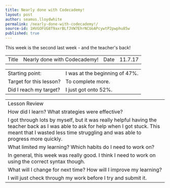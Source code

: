 ```yaml
---
title: Nearly done with Codecademy!
layout: post
author: seamus.lloydwhite
permalink: /nearly-done-with-codecademy!/
source-id: 1HVGOFUG8T9axrBLfJVW7EhrNCUoAPcywtP2pwphu85w
published: true
---
```

This week is the second last week - and the teacher's back!

<table>
  <tr>
    <td>Title</td>
    <td>Nearly done with Codecademy!</td>
    <td>Date</td>
    <td>11.7.17</td>
  </tr>
</table>


<table>
  <tr>
    <td>Starting point:</td>
    <td>I was at the beginning of 47%.</td>
  </tr>
  <tr>
    <td>Target for this lesson?</td>
    <td>To complete more.</td>
  </tr>
  <tr>
    <td>Did I reach my target? </td>
    <td>I just got onto 52%.</td>
  </tr>
</table>


<table>
  <tr>
    <td>Lesson Review</td>
  </tr>
  <tr>
    <td>How did I learn? What strategies were effective? </td>
  </tr>
  <tr>
    <td>I got through lots by myself, but it was really helpful having the teacher back as I was able to ask for help when I got stuck. This meant that I wasted less time struggling and was able to progress more quickly.</td>
  </tr>
  <tr>
    <td>What limited my learning? Which habits do I need to work on? </td>
  </tr>
  <tr>
    <td>In general, this week was really good. I think I need to work on using the correct syntax though.</td>
  </tr>
  <tr>
    <td>What will I change for next time? How will I improve my learning?</td>
  </tr>
  <tr>
    <td>I will just check through my work before I try and submit it.</td>
  </tr>
</table>


